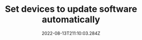 ---
title: Set devices to update software automatically
date: "2022-08-13T211:10:03.284Z"
description: "This will help limit the amount of time you have to spend manually updating software. With all of the steps up the mountain, automating regular tasks like this help making staying protected less time consuming. 
Install the Windows Configuration Manager console and follow the steps detailed here to set up an auto-update rule: https://docs.microsoft.com/en-us/mem/configmgr/sum/deploy-use/automatically-deploy-software-updates"
position: 1
section: "Computers"
---